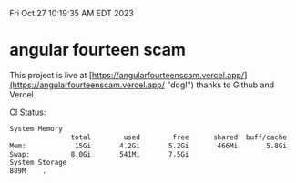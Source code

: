 Fri Oct 27 10:19:35 AM EDT 2023

# angular fourteen scam


This project is live at [https://angularfourteenscam.vercel.app/](https://angularfourteenscam.vercel.app/ "dog!") thanks to Github and Vercel.

CI Status: 

```bash
System Memory
               total        used        free      shared  buff/cache   available
Mem:            15Gi       4.2Gi       5.2Gi       466Mi       5.8Gi        10Gi
Swap:          8.0Gi       541Mi       7.5Gi
System Storage
889M	.
```
